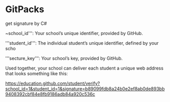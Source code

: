 # GitPacks
get signature by C#

~school_id''': Your school’s unique identifier, provided by GitHub.

'''student_id''': The individual student’s unique identifier, defined by your scho

'''secture_key''': Your school’s key, provided by GitHub.

Used together, your school can deliver each student a unique web address that looks something like this:

https://education.github.com/student/verify?school_id=1&student_id=1&signature=b89099fdb8a24b0e2ef8ab0de893bb9408392cbf84e8fb9186adb84a920c536c
